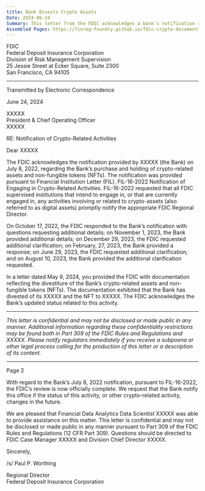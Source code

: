 ```yaml
---
title: Bank Divests Crypto Assets
Date: 2024-06-24
Summary: This letter from the FDIC acknowledges a bank's notification regarding its purchase and holding of crypto-related assets and non-fungible tokens (NFTs), which was provided pursuant to FIL-16-2022. The document outlines a series of interactions between the FDIC and the bank, including multiple requests for additional information and clarification from the FDIC and subsequent responses from the bank. The letter notes that the bank has since provided documentation reflecting its divestiture of crypto-related assets and NFTs, which the FDIC acknowledges. The FDIC states that its review of the bank's notification is now complete and requests that the bank notify the FDIC if the status of this activity or other crypto-related activity changes in the future. (AI-generated)
Assembled Pages: https://finreg-foundry.github.io/fdic-crypto-documents//assets/assembled_pages/pause_letter_2024-06-24.pdf
---
```

FDIC  
Federal Deposit Insurance Corporation  
Division of Risk Management Supervision  
25 Jessie Street at Ecker Square, Suite 2300  
San Francisco, CA 94105  

---

Transmitted by Electronic Correspondence

June 24, 2024  

XXXXX  
President & Chief Operating Officer  
XXXXX  

RE: Notification of Crypto-Related Activities

Dear XXXXX  

The FDIC acknowledges the notification provided by XXXXX (the Bank) on July 8, 2022, regarding the Bank’s purchase and holding of crypto-related assets and non-fungible tokens (NFTs). The notification was provided pursuant to Financial Institution Letter (FIL), FIL-16-2022 Notification of Engaging in Crypto-Related Activities. FIL-16-2022 requested that all FDIC supervised institutions that intend to engage in, or that are currently engaged in, any activities involving or related to crypto-assets (also referred to as digital assets) promptly notify the appropriate FDIC Regional Director.

On October 17, 2022, the FDIC responded to the Bank’s notification with questions requesting additional details; on November 1, 2023, the Bank provided additional details; on December 29, 2023, the FDIC requested additional clarification; on February, 27, 2023, the Bank provided a response; on June 29, 2023, the FDIC requested additional clarification; and on August 10, 2023, the Bank provided the additional clarification requested.

In a letter dated May 9, 2024, you provided the FDIC with documentation reflecting the divestiture of the Bank’s crypto-related assets and non-fungible tokens (NFTs). The documentation exhibited that the Bank has divested of its XXXXX and the NFT to XXXXX. The FDIC acknowledges the Bank’s updated status related to this activity.

---

*This letter is confidential and may not be disclosed or made public in any manner. Additional information regarding these confidentiality restrictions may be found both in Part 309 of the FDIC Rules and Regulations and XXXXX. Please notify regulators immediately if you receive a subpoena or other legal process calling for the production of this letter or a description of its content.*

---

Page 2

With regard to the Bank’s July 8, 2022 notification, pursuant to FIL-16-2022, the FDIC’s review is now officially complete. We request that the Bank notify this office if the status of this activity, or other crypto-related activity, changes in the future.

We are pleased that Financial Data Analytics Data Scientist XXXXX was able to provide assistance on this matter. This letter is confidential and may not be disclosed or made public in any manner pursuant to Part 309 of the FDIC Rules and Regulations (12 CFR Part 309). Questions should be directed to FDIC Case Manager XXXXX and Division Chief Director XXXXX.

Sincerely,

/s/ Paul P. Worthing

Regional Director  
Federal Deposit Insurance Corporation